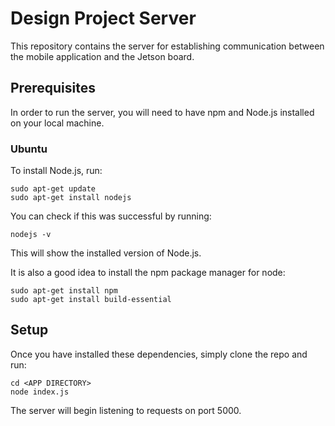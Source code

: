 # Design Project Server

This repository contains the server for establishing communication between the mobile application and the Jetson board.

## Prerequisites

In order to run the server, you will need to have npm and Node.js installed on your local machine.

### Ubuntu

To install Node.js, run:
```
sudo apt-get update
sudo apt-get install nodejs
```
You can check if this was successful by running:
```
nodejs -v
```
This will show the installed version of Node.js.

It is also a good idea to install the npm package manager for node:
```
sudo apt-get install npm
sudo apt-get install build-essential
```

## Setup

Once you have installed these dependencies, simply clone the repo and run:
```
cd <APP DIRECTORY>
node index.js
```
The server will begin listening to requests on port 5000.
